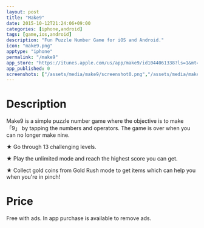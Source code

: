 ```yaml
---
layout: post
title: "Make9"
date: 2015-10-12T21:24:06+09:00
categories: [iphone,android]
tags: [game,ios,android]
description: "Fun Puzzle Number Game for iOS and Android."
icon: "make9.png"
apptype: "iphone"
permalink: "/make9"
app_store: "https://itunes.apple.com/us/app/make9/id1044061338?ls=1&mt=8"
app_published: 0
screenshots: ["/assets/media/make9/screenshot0.png","/assets/media/make9/screenshot1.png","/assets/media/make9/screenshot2.png","/assets/media/make9/screenshot3.png","/assets/media/make9/screenshot4.png"]
---
```


# Description

Make9 is a simple puzzle number game where the objective is to make 「9」 by tapping the numbers and operators. The game is over when you can no longer make nine.

★ Go through 13 challenging levels.

★ Play the unlimited mode and reach the highest score you can get.

★ Collect gold coins from Gold Rush mode to get items which can help you when you're in pinch!

# Price

Free with ads. In app purchase is available to remove ads.
